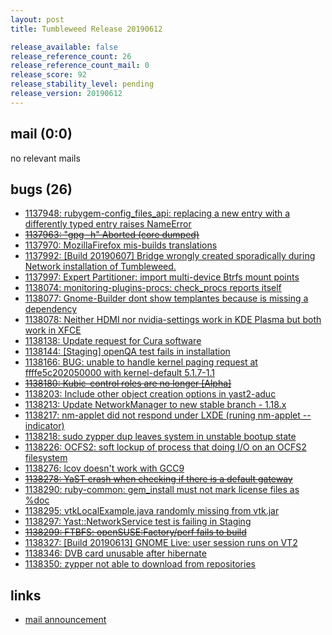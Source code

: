 ```yaml
---
layout: post
title: Tumbleweed Release 20190612

release_available: false
release_reference_count: 26
release_reference_count_mail: 0
release_score: 92
release_stability_level: pending
release_version: 20190612
---
```


## mail (0:0)

no relevant mails

## bugs (26)

<!--more-->

- [1137948: rubygem-config_files_api: replacing a new entry with a differently typed entry raises NameError](https://bugzilla.opensuse.org/show_bug.cgi?id=1137948)
- ~~[1137963: "gpg -h" Aborted (core dumped)](https://bugzilla.opensuse.org/show_bug.cgi?id=1137963)~~
- [1137970: MozillaFirefox mis-builds translations](https://bugzilla.opensuse.org/show_bug.cgi?id=1137970)
- [1137992: \[Build 20190607\] Bridge wrongly created sporadically during Network installation of Tumbleweed.](https://bugzilla.opensuse.org/show_bug.cgi?id=1137992)
- [1137997: Expert Partitioner: import multi-device Btrfs mount points](https://bugzilla.opensuse.org/show_bug.cgi?id=1137997)
- [1138074: monitoring-plugins-procs: check_procs reports itself](https://bugzilla.opensuse.org/show_bug.cgi?id=1138074)
- [1138077: Gnome-Builder dont show templantes because is missing a dependency](https://bugzilla.opensuse.org/show_bug.cgi?id=1138077)
- [1138078: Neither HDMI nor nvidia-settings work in KDE Plasma but both work in XFCE](https://bugzilla.opensuse.org/show_bug.cgi?id=1138078)
- [1138138: Update request for Cura software](https://bugzilla.opensuse.org/show_bug.cgi?id=1138138)
- [1138144: \[Staging\] openQA test fails in installation](https://bugzilla.opensuse.org/show_bug.cgi?id=1138144)
- [1138166: BUG: unable to handle kernel paging request at ffffe5c202050000 with kernel-default 5.1.7-1.1](https://bugzilla.opensuse.org/show_bug.cgi?id=1138166)
- ~~[1138180: Kubic-control roles are no longer \[Alpha\]](https://bugzilla.opensuse.org/show_bug.cgi?id=1138180)~~
- [1138203: Include other object creation options in yast2-aduc](https://bugzilla.opensuse.org/show_bug.cgi?id=1138203)
- [1138213: Update NetworkManager to new stable branch - 1.18.x](https://bugzilla.opensuse.org/show_bug.cgi?id=1138213)
- [1138217: nm-applet did not respond under LXDE (runing nm-applet --indicator)](https://bugzilla.opensuse.org/show_bug.cgi?id=1138217)
- [1138218: sudo zypper dup leaves system in unstable bootup state](https://bugzilla.opensuse.org/show_bug.cgi?id=1138218)
- [1138226: OCFS2: soft lockup of process that doing I/O on an OCFS2 filesystem](https://bugzilla.opensuse.org/show_bug.cgi?id=1138226)
- [1138276: lcov doesn't work with GCC9](https://bugzilla.opensuse.org/show_bug.cgi?id=1138276)
- ~~[1138278: YaST crash when checking if there is a default gateway](https://bugzilla.opensuse.org/show_bug.cgi?id=1138278)~~
- [1138290: ruby-common: gem_install must not mark license files as %doc](https://bugzilla.opensuse.org/show_bug.cgi?id=1138290)
- [1138295: vtkLocalExample.java randomly missing from vtk.jar](https://bugzilla.opensuse.org/show_bug.cgi?id=1138295)
- [1138297: Yast::NetworkService test is failing in Staging](https://bugzilla.opensuse.org/show_bug.cgi?id=1138297)
- ~~[1138299: FTBFS: openSUSE:Factory/perf fails to build](https://bugzilla.opensuse.org/show_bug.cgi?id=1138299)~~
- [1138327: \[Build 20190613\] GNOME Live: user session runs on VT2](https://bugzilla.opensuse.org/show_bug.cgi?id=1138327)
- [1138346: DVB card unusable after hibernate](https://bugzilla.opensuse.org/show_bug.cgi?id=1138346)
- [1138350: zypper not able to download from repositories](https://bugzilla.opensuse.org/show_bug.cgi?id=1138350)



## links

- [mail announcement](https://lists.opensuse.org/opensuse-factory/2019-06/msg00175.html)
